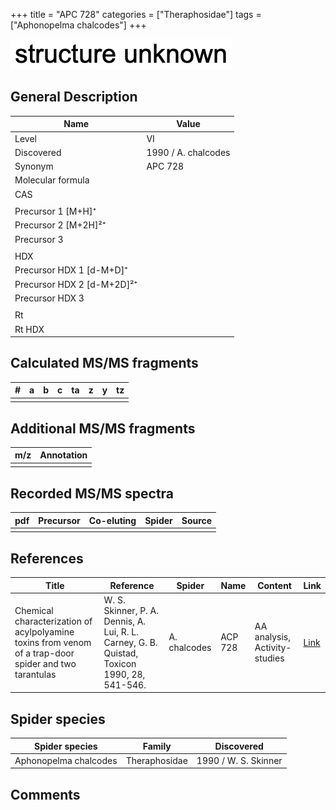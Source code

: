 +++
title = "APC 728"
categories = ["Theraphosidae"]
tags = ["Aphonopelma chalcodes"]
+++

![](/img/2.png)

## General Description

| Name                       | Value               |
|----------------------------|---------------------|
| Level                      | VI                  |
| Discovered                 | 1990 / A. chalcodes |
| Synonym                    | APC 728             |
| Molecular formula          |                     |
| CAS                        |                     |
|                            |                     |
| Precursor 1 [M+H]⁺         |                     |
| Precursor 2 [M+2H]²⁺       |                     |
| Precursor 3                |                     |
|                            |                     |
| HDX                        |                     |
| Precursor HDX 1 [d-M+D]⁺   |                     |
| Precursor HDX 2 [d-M+2D]²⁺ |                     |
| Precursor HDX 3            |                     |
|                            |                     |
| Rt                         |                     |
| Rt HDX                     |                     |

## Calculated MS/MS fragments

| # | a | b | c | ta | z | y | tz |
|---|---|---|---|----|---|---|----|
|   |   |   |   |    |   |   |    |

## Additional MS/MS fragments

| m/z | Annotation |
|-----|------------|
|     |            |

## Recorded MS/MS spectra

| pdf | Precursor | Co-eluting | Spider | Source |
|-----|-----------|------------|--------|--------|
|     |           |            |        |        |

## References

| Title                                                                                     | Reference                                                                                         | Spider     | Name   | Content          | Link                                                  |
|-------------------------------------------------------------------------------------------|---------------------------------------------------------------------------------------------------|------------|--------|------------------|-------------------------------------------------------|
| Chemical characterization of acylpolyamine toxins from venom of a trap-door spider and two tarantulas  | W. S. Skinner, P. A. Dennis, A. Lui, R. L. Carney, G. B. Quistad, Toxicon 1990, 28, 541-546. | A. chalcodes | ACP 728 | AA analysis, Activity-studies | [Link](https://doi.org/10.1016/0041-0101(90)90298-L) |

## Spider species

| Spider species        | Family        | Discovered           |
|-----------------------|---------------|----------------------|
| Aphonopelma chalcodes | Theraphosidae | 1990 / W. S. Skinner |

## Comments